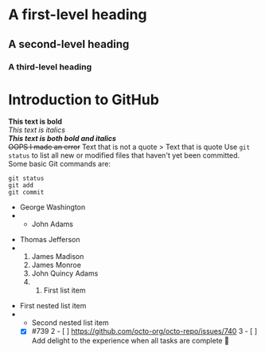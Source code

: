 # A first-level heading
## A second-level heading
### A third-level heading
# Introduction to GitHub
**This text is bold**\
*This text is italics*\
***This text is both bold and italics***\
 ~~OOPS I made an error~~
 Text that is not a quote
&gt; Text that is quote
Use `git status` to list all new or modified files that haven&#39;t yet been committed.
Some basic Git commands are:
 ```
 git status
 git add
 git commit

 ```
- George Washington
- * John Adams
 + Thomas Jefferson
 + 1. James Madison
   2. James Monroe
   3. John Quincy Adams
   4. 1. First list item
 - First nested list item
 - - Second nested list item
   - [x] #739
2 - [ ] https://github.com/octo-org/octo-repo/issues/740
3 - [ ] Add delight to the experience when all tasks are
complete :tada:
